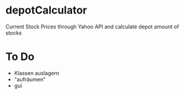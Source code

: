 # depotCalculator
Current Stock Prices through Yahoo API and calculate depot amount of stocks


# To Do 
- Klassen auslagern
- "aufräumen"
- gui
